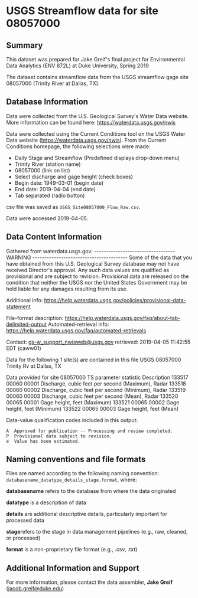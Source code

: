 # USGS Streamflow data for site 08057000


## Summary
This dataset was prepared for Jake Greif's final project for Environmental Data Analytics (ENV 872L) at Duke University, Spring 2019

The dataset contains streamflow data from the USGS streamflow gage site 08057000 (Trinity River at Dallas, TX). 

## Database Information
Data were collected from the U.S. Geological Survey's Water Data website. More information can be found here: https://waterdata.usgs.gov/nwis

Data were collected using the Current Conditions tool on the USGS Water Data website (https://waterdata.usgs.gov/nwis).
From the Current Conditions homepage, the following selections were made: 
* Daily Stage and Streamflow (Predefined displays drop-down menu)
* Trinity River (station name)
* 08057000 (link on list)
* Select discharge and gage height (check boxes)
* Begin date: 1949-03-01 (begin date)
* End date: 2019-04-04 (end date)
* Tab separated (radio button)

csv file was saved as `USGS_Site08057000_Flow_Raw.csv`. 

Data were accessed 2019-04-05.

## Data Content Information 
Gathered from waterdata.usgs.gov:
 ---------------------------------- WARNING ----------------------------------------
 Some of the data that you have obtained from this U.S. Geological Survey database
 may not have received Director's approval. Any such data values are qualified
 as provisional and are subject to revision. Provisional data are released on the
 condition that neither the USGS nor the United States Government may be held liable
 for any damages resulting from its use.

 Additional info: https://help.waterdata.usgs.gov/policies/provisional-data-statement

 File-format description:  https://help.waterdata.usgs.gov/faq/about-tab-delimited-output
 Automated-retrieval info: https://help.waterdata.usgs.gov/faq/automated-retrievals

 Contact:   gs-w_support_nwisweb@usgs.gov
 retrieved: 2019-04-05 11:42:55 EDT       (caww01)

 Data for the following 1 site(s) are contained in this file
    USGS 08057000 Trinity Rv at Dallas, TX

 Data provided for site 08057000
            TS   parameter     statistic     Description
        133517       00060     00001     Discharge, cubic feet per second (Maximum), Radar
        133518       00060     00002     Discharge, cubic feet per second (Minimum), Radar
        133519       00060     00003     Discharge, cubic feet per second (Mean), Radar
        133520       00065     00001     Gage height, feet (Maximum)
        133521       00065     00002     Gage height, feet (Minimum)
        133522       00065     00003     Gage height, feet (Mean)

 Data-value qualification codes included in this output:
        
    A  Approved for publication -- Processing and review completed.
    P  Provisional data subject to revision.
    e  Value has been estimated.

## Naming conventions and file formats
Files are named according to the following naming convention: `databasename_datatype_details_stage.format`, where: 

**databasename** refers to the database from where the data originated

**datatype** is a description of data 

**details** are additional descriptive details, particularly important for processed data 

**stage**refers to the stage in data management pipelines (e.g., raw, cleaned, or processed)

**format** is a non-proprietary file format (e.g., .csv, .txt)

## Additional Information and Support
For more information, please contact the data assembler, **Jake Greif** (jacob.greif@duke.edu)